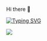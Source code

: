 Hi there 👋

[![Typing SVG](https://readme-typing-svg.demolab.com?font=Fira+Code&pause=1000&color=1541F7&width=435&lines=My+name+is+Chandan+Ravi+;working+on+Business+Analysis+and+Strategy+)](https://git.io/typing-svg)

![](https://komarev.com/ghpvc/?username=chandanravic&style=flat-square)
